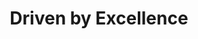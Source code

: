 ---
title: Driven by Excellence
link: https://www.instagram.com/p/BiPOi5OnYP8/
image: "/img/posts/driven-by-excellence.jpg"
type: instagram
priority: "5"
---